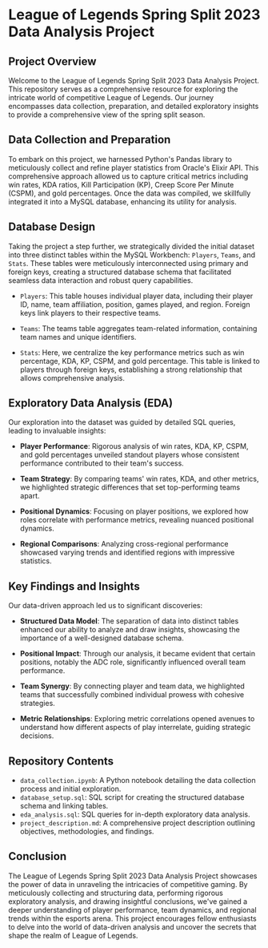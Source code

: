 # League of Legends Spring Split 2023 Data Analysis Project

## Project Overview

Welcome to the League of Legends Spring Split 2023 Data Analysis Project. This repository serves as a comprehensive resource for exploring the intricate world of competitive League of Legends. Our journey encompasses data collection, preparation, and detailed exploratory insights to provide a comprehensive view of the spring split season.

## Data Collection and Preparation

To embark on this project, we harnessed Python's Pandas library to meticulously collect and refine player statistics from Oracle's Elixir API. This comprehensive approach allowed us to capture critical metrics including win rates, KDA ratios, Kill Participation (KP), Creep Score Per Minute (CSPM), and gold percentages. Once the data was compiled, we skillfully integrated it into a MySQL database, enhancing its utility for analysis.

## Database Design

Taking the project a step further, we strategically divided the initial dataset into three distinct tables within the MySQL Workbench: `Players`, `Teams`, and `Stats`. These tables were meticulously interconnected using primary and foreign keys, creating a structured database schema that facilitated seamless data interaction and robust query capabilities.

- `Players`: This table houses individual player data, including their player ID, name, team affiliation, position, games played, and region. Foreign keys link players to their respective teams.

- `Teams`: The teams table aggregates team-related information, containing team names and unique identifiers.

- `Stats`: Here, we centralize the key performance metrics such as win percentage, KDA, KP, CSPM, and gold percentage. This table is linked to players through foreign keys, establishing a strong relationship that allows comprehensive analysis.

## Exploratory Data Analysis (EDA)

Our exploration into the dataset was guided by detailed SQL queries, leading to invaluable insights:

- **Player Performance**: Rigorous analysis of win rates, KDA, KP, CSPM, and gold percentages unveiled standout players whose consistent performance contributed to their team's success.

- **Team Strategy**: By comparing teams' win rates, KDA, and other metrics, we highlighted strategic differences that set top-performing teams apart.

- **Positional Dynamics**: Focusing on player positions, we explored how roles correlate with performance metrics, revealing nuanced positional dynamics.

- **Regional Comparisons**: Analyzing cross-regional performance showcased varying trends and identified regions with impressive statistics.

## Key Findings and Insights

Our data-driven approach led us to significant discoveries:

- **Structured Data Model**: The separation of data into distinct tables enhanced our ability to analyze and draw insights, showcasing the importance of a well-designed database schema.

- **Positional Impact**: Through our analysis, it became evident that certain positions, notably the ADC role, significantly influenced overall team performance.

- **Team Synergy**: By connecting player and team data, we highlighted teams that successfully combined individual prowess with cohesive strategies.

- **Metric Relationships**: Exploring metric correlations opened avenues to understand how different aspects of play interrelate, guiding strategic decisions.

## Repository Contents

- `data_collection.ipynb`: A Python notebook detailing the data collection process and initial exploration.
- `database_setup.sql`: SQL script for creating the structured database schema and linking tables.
- `eda_analysis.sql`: SQL queries for in-depth exploratory data analysis.
- `project_description.md`: A comprehensive project description outlining objectives, methodologies, and findings.

## Conclusion

The League of Legends Spring Split 2023 Data Analysis Project showcases the power of data in unraveling the intricacies of competitive gaming. By meticulously collecting and structuring data, performing rigorous exploratory analysis, and drawing insightful conclusions, we've gained a deeper understanding of player performance, team dynamics, and regional trends within the esports arena. This project encourages fellow enthusiasts to delve into the world of data-driven analysis and uncover the secrets that shape the realm of League of Legends.
